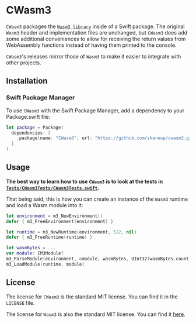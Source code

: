 # CWasm3

`CWasm3` packages the [`Wasm3 library`](https://github.com/wasm3/wasm3) inside of a Swift package. The original `Wasm3` header and implementation files are unchanged, but `CWasm3` does add some additional conveniences to allow for receiving the return values from WebAssembly functions instead of having them printed to the console.

`CWasm3`'s releases mirror those of `Wasm3` to make it easier to integrate with other projects.

## Installation

### Swift Package Manager

To use `CWasm3` with the Swift Package Manager, add a dependency to your Package.swift file:

```swift
let package = Package(
  dependencies: [
    .package(name: "CWasm3", url: "https://github.com/shareup/cwasm3.git", .upToNextMinor(from: "0.4.7"))
  ]
)
```

## Usage

**The best way to learn how to use `CWasm3` is to look at the tests in [`Tests/CWasm3Tests/CWasm3Tests.swift`](/Tests/CWasm3Tests/CWasm3Tests.swift).**

That being said, this is how you can create an instance of the `Wasm3` runtime and load a Wasm module into it:

```swift
let environment = m3_NewEnvironment()
defer { m3_FreeEnvironment(environment) }

let runtime = m3_NewRuntime(environment, 512, nil)
defer { m3_FreeRuntime(runtime) }

let wasmBytes = ...
var module: IM3Module?
m3_ParseModule(environment, &module, wasmBytes, UInt32(wasmBytes.count))
m3_LoadModule(runtime, module)
```

## License

The license for `CWasm3` is the standard MIT license. You can find it in the `LICENSE` file.

The license for `Wasm3` is also the standard MIT license. You can find it [here](https://github.com/wasm3/wasm3/blob/master/LICENSE).

